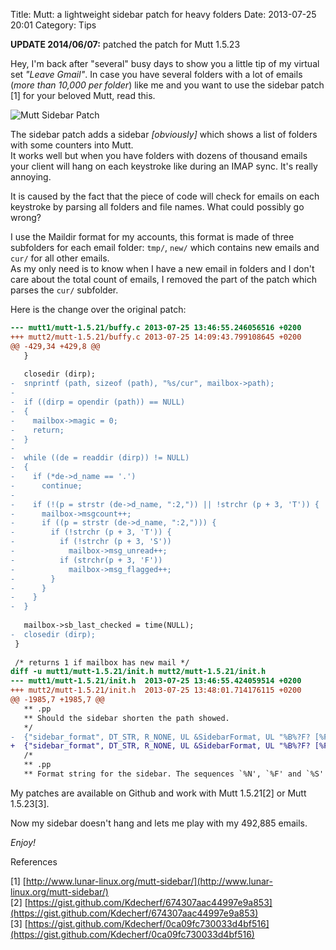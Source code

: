 Title: Mutt: a lightweight sidebar patch for heavy folders
Date: 2013-07-25 20:01
Category: Tips

<div class="alert-info">
  <strong>UPDATE 2014/06/07:</strong> patched the patch for Mutt 1.5.23
</div>

Hey, I'm back after "several" busy days to show you a little tip of my virtual set _"Leave Gmail"_. In case you have several folders with a lot of emails (_more than 10,000 per folder_) like me and you want to use the sidebar patch [1] for your beloved Mutt, read this.

![Mutt Sidebar Patch](/images/2013/07/mutt-sidebar.png)

The sidebar patch adds a sidebar _[obviously]_ which shows a list of folders with some counters into Mutt.  
It works well but when you have folders with dozens of thousand emails your client will hang on each keystroke like during an IMAP sync. It's really annoying.

It is caused by the fact that the piece of code will check for emails on each keystroke by parsing all folders and file names. What could possibly go wrong?

I use the Maildir format for my accounts, this format is made of three subfolders for each email folder: `tmp/`, `new/` which contains new emails and `cur/` for all other emails.  
As my only need is to know when I have a new email in folders and I don't care about the total count of emails, I removed the part of the patch which parses the `cur/` subfolder.

Here is the change over the original patch:

``` diff
--- mutt1/mutt-1.5.21/buffy.c 2013-07-25 13:46:55.246056516 +0200
+++ mutt2/mutt-1.5.21/buffy.c 2013-07-25 14:09:43.799108645 +0200
@@ -429,34 +429,8 @@
   }
 
   closedir (dirp);
-  snprintf (path, sizeof (path), "%s/cur", mailbox->path);
-        
-  if ((dirp = opendir (path)) == NULL)
-  {   
-    mailbox->magic = 0;
-    return;
-  } 
-      
-  while ((de = readdir (dirp)) != NULL)
-  {
-    if (*de->d_name == '.')
-      continue;
-
-    if (!(p = strstr (de->d_name, ":2,")) || !strchr (p + 3, 'T')) {
-      mailbox->msgcount++;
-      if ((p = strstr (de->d_name, ":2,"))) {
-        if (!strchr (p + 3, 'T')) {
-          if (!strchr (p + 3, 'S'))
-            mailbox->msg_unread++;
-          if (strchr(p + 3, 'F'))
-            mailbox->msg_flagged++;
-        }
-      }
-    }
-  }
 
   mailbox->sb_last_checked = time(NULL);
-  closedir (dirp);
 }
 
 /* returns 1 if mailbox has new mail */ 
diff -u mutt1/mutt-1.5.21/init.h mutt2/mutt-1.5.21/init.h
--- mutt1/mutt-1.5.21/init.h  2013-07-25 13:46:55.424059514 +0200
+++ mutt2/mutt-1.5.21/init.h  2013-07-25 13:48:01.714176115 +0200
@@ -1985,7 +1985,7 @@
   ** .pp
   ** Should the sidebar shorten the path showed.
   */
-  {"sidebar_format", DT_STR, R_NONE, UL &SidebarFormat, UL "%B%?F? [%F]?%* %?N?%N/?%4S"},
+  {"sidebar_format", DT_STR, R_NONE, UL &SidebarFormat, UL "%B%?F? [%F]?%* %?N?%N?"},
   /*
   ** .pp
   ** Format string for the sidebar. The sequences `%N', `%F' and `%S'
```

My patches are available on Github and work with Mutt 1.5.21[2] or Mutt 1.5.23[3].

Now my sidebar doesn't hang and lets me play with my 492,885 emails.

_Enjoy!_

References

[1] [http://www.lunar-linux.org/mutt-sidebar/](http://www.lunar-linux.org/mutt-sidebar/)  
[2] [https://gist.github.com/Kdecherf/674307aac44997e9a853](https://gist.github.com/Kdecherf/674307aac44997e9a853)  
[3] [https://gist.github.com/Kdecherf/0ca09fc730033d4bf516](https://gist.github.com/Kdecherf/0ca09fc730033d4bf516)

